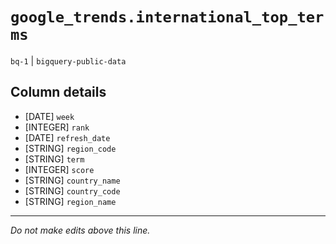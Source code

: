 # `google_trends.international_top_terms`
`bq-1` | `bigquery-public-data`

## Column details
* [DATE]      `week`
* [INTEGER]   `rank`
* [DATE]      `refresh_date`
* [STRING]    `region_code`
* [STRING]    `term`
* [INTEGER]   `score`
* [STRING]    `country_name`
* [STRING]    `country_code`
* [STRING]    `region_name`

-------------------------------------------------------------------------------
*Do not make edits above this line.*
